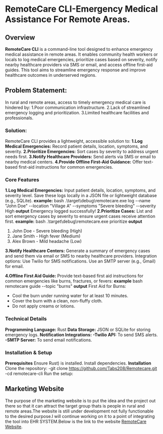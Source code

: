 #  RemoteCare CLI-Emergency Medical Assistance For Remote Areas.
## Overview 
**RemoteCare CLI** is a command-line tool designed to enhance emergency medical assistance in remote areas. It enables community health workers or locals to log medical emergencies, prioritize cases based on severity, notify nearby healthcare providers via SMS or email, and access offline first-aid guides. This tool aims to streamline emergency response and improve healthcare outcomes in underserved regions.
## Problem Statement:
In rural and remote areas, access to timely emergency medical care is hindered by:
1.Poor communication infrastructure.
2.Lack of streamlined emergency logging and prioritization.
3.Limited healthcare facilities and professionals.

### Solution:
RemoteCare CLI provides a lightweight, accessible solution to:
**1.Log Medical Emergencies:** Record patient details, location, symptoms, and severity.
**2.Prioritize Emergencies:** Sort cases by severity to address urgent needs first.
**3.Notify Healthcare Providers:** Send alerts via SMS or email to nearby medical centers.
**4.Provide Offline First-Aid Guidance:** Offer text-based first-aid instructions for common emergencies.

### Core Features
**1.Log Medical Emergencies:**
Input patient details, location, symptoms, and severity level.
Save these logs locally in a JSON file or lightweight database (e.g., SQLite).
**example:** bash  .\target\debug\remotecare.exe log --name "John Doe" --location "Village A" --symptoms "Severe bleeding" --severity High
**output** Emergency logged successfully!
**2.Prioritize Cases:**
List and sort emergency cases by severity to ensure urgent cases receive attention first.
**example:** bash .\target\debug\remotecare.exe prioritize
**output**
1. John Doe - Severe bleeding (High)
2. Jane Smith - High fever (Medium)
3. Alex Brown - Mild headache (Low)

**3.Notify Healthcare Centers:**
Generate a summary of emergency cases and send them via email or SMS to nearby healthcare providers.
Integration options:
Use Twilio for SMS notifications.
Use an SMTP server (e.g., Gmail) for email.

**4.Offline First Aid Guide:**
Provide text-based first aid instructions for common emergencies like burns, fractures, or fevers:
**example** bash remotecare guide --topic "burns"
**output**
First Aid for Burns:
- Cool the burn under running water for at least 10 minutes.
- Cover the burn with a clean, non-fluffy cloth.
- Do not apply creams or lotions.

### Technical Details
**Programming Language:** Rust 
**Data Storage:** JSON or SQLite for storing emergency logs.
**Notification Integrations:**
  **-Twilio API:** To send SMS alerts.
  **-SMTP Server:** To send email notifications.

### Installation & Setup
**Prerequisites**
Ensure  Rust) is installed.
Install dependencies.
**Installation**
Clone the repository:
 -git clone https://github.com/Tabs208/Remotecare.git
 -cd remotecare-cli
Run the setup:

## Marketing Website
The purpose of the marketing website is to put the idea and the project out there so that it can attract the target group thats is people in rural and remote areas.The website is still under development not fully functionable to the desired purpose.I will continue working on it to a point of integrating the tool into EHR SYSTEM.Below is the link to the website 
[RemoteCare Website](https://Tabs208.github.io/remotecare-website/).
